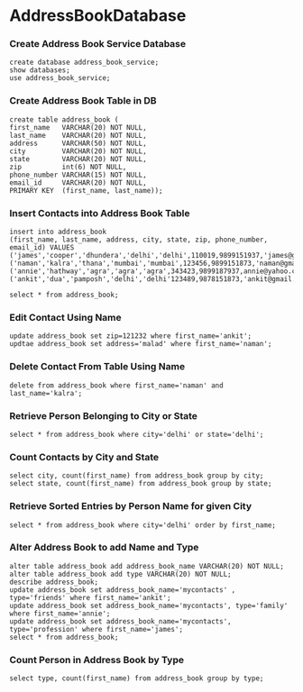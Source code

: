 # AddressBookDatabase

### Create Address Book Service Database
```
create database address_book_service;
show databases;
use address_book_service;
```

### Create Address Book Table in DB
```
create table address_book (
first_name   VARCHAR(20) NOT NULL,
last_name    VARCHAR(20) NOT NULL,
address      VARCHAR(50) NOT NULL,
city         VARCHAR(20) NOT NULL,
state        VARCHAR(20) NOT NULL,
zip          int(6) NOT NULL,
phone_number VARCHAR(15) NOT NULL,
email_id     VARCHAR(20) NOT NULL,
PRIMARY KEY  (first_name, last_name));
```

### Insert Contacts into Address Book Table
```
insert into address_book 
(first_name, last_name, address, city, state, zip, phone_number, email_id) VALUES
('james','cooper','dhundera','delhi','delhi',110019,9899151937,'james@gmail.com'),
('naman','kalra','thana','mumbai','mumbai',123456,9899151873,'naman@gmail.com'),
('annie','hathway','agra','agra','agra',343423,9899187937,annie@yahoo.com),
('ankit','dua','pamposh','delhi','delhi'123489,9878151873,'ankit@gmail.com');
```
```
select * from address_book;
```

### Edit Contact Using Name
```
update address_book set zip=121232 where first_name='ankit';
updtae address_book set address='malad' where first_name='naman';
```

### Delete Contact From Table Using Name
```
delete from address_book where first_name='naman' and last_name='kalra';
```

### Retrieve Person Belonging to City or State
```
select * from address_book where city='delhi' or state='delhi';
```

### Count Contacts by City and State
```
select city, count(first_name) from address_book group by city;
select state, count(first_name) from address_book group by state;
```

### Retrieve Sorted Entries by Person Name for given City
```
select * from address_book where city='delhi' order by first_name;
```

### Alter Address Book to add Name and Type
```
alter table address_book add address_book_name VARCHAR(20) NOT NULL;
alter table address_book add type VARCHAR(20) NOT NULL;
describe address_book;
update address_book set address_book_name='mycontacts' , type='friends' where first_name='ankit';
update address_book set address_book_name='mycontacts', type='family' where first_name='annie';
update address_book set address_book_name='mycontacts', type='profession' where first_name='james';
select * from address_book;
```

### Count Person in Address Book by Type
```
select type, count(first_name) from address_book group by type;
```

